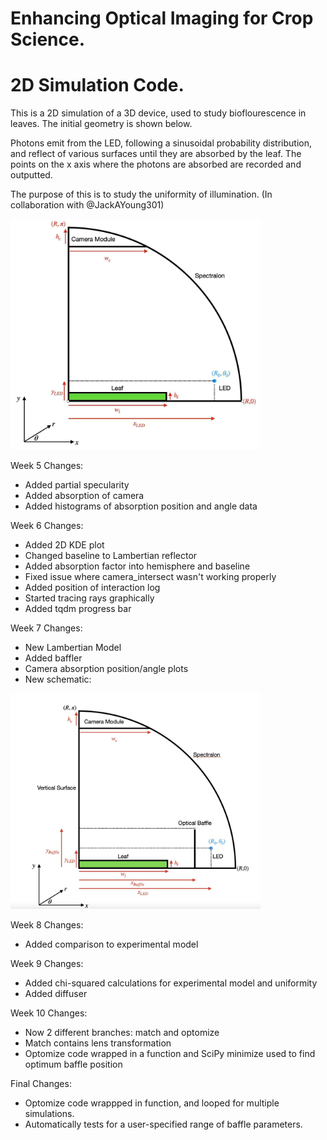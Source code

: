 # Enhancing Optical Imaging for Crop Science.
# 2D Simulation Code.
This is a 2D simulation of a 3D device, used to study bioflourescence in leaves. The initial geometry is shown below.

Photons emit from the LED, following a sinusoidal probability distribution, and reflect of various surfaces until they are absorbed by the leaf. The points on the x axis where the photons are absorbed are recorded and outputted. 

The purpose of this is to study the uniformity of illumination.
(In collaboration with @JackAYoung301)

<p align="left">
  <img src="274207123_5212102385487366_2221284332605063388_n.jpg" width="400" title="hover text">
</p>

Week 5 Changes:
 - Added partial specularity
 - Added absorption of camera
 - Added histograms of absorption position and angle data

Week 6 Changes:
 - Added 2D KDE plot
 - Changed baseline to Lambertian reflector
 - Added absorption factor into hemisphere and baseline
 - Fixed issue where camera_intersect wasn't working properly
 - Added position of interaction log
 - Started tracing rays graphically
 - Added tqdm progress bar

Week 7 Changes:
 - New Lambertian Model
 - Added baffler
 - Camera absorption position/angle plots
 - New schematic:

<p align="left">
  <img src="design.jpg" width="400" title="hover text">
</p>

Week 8 Changes:
 - Added comparison to experimental model

Week 9 Changes:
 - Added chi-squared calculations for experimental model and uniformity
 - Added diffuser

Week 10 Changes:
 - Now 2 different branches: match and optomize
 - Match contains lens transformation
 - Optomize code wrapped in a function  and SciPy minimize used to find optimum baffle position

Final Changes:
 - Optomize code wrappped in function, and looped for multiple simulations. 
 - Automatically tests for a user-specified range of baffle parameters.
